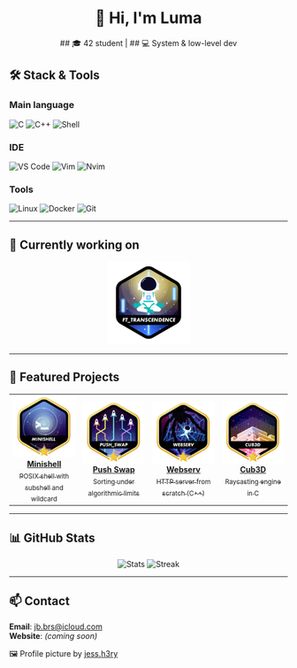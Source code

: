 <div align="center">

# 👋 Hi, I'm Luma

<p>
## 🎓 42 student | 
## 💻 System & low-level dev  
	
</p>

</div>

## 🛠️ Stack & Tools

<div>

### Main language
![C](https://img.shields.io/badge/C-00599C?style=flat-square&logo=c&logoColor=white)
![C++](https://img.shields.io/badge/C++-00599C?style=flat-square&logo=c%2B%2B&logoColor=white)
![Shell](https://img.shields.io/badge/Shell-121011?style=flat-square&logo=gnu-bash&logoColor=white)

### IDE
![VS Code](https://img.shields.io/badge/VS%20Code-007ACC?style=flat-square&logo=visual-studio-code&logoColor=white)
![Vim](https://img.shields.io/badge/Vim-019733?style=flat-square&logo=vim&logoColor=white)
![Nvim](https://img.shields.io/badge/Neovim-2357A143?style=flat-square&logo=neovim&logoColor=white)

### Tools
![Linux](https://img.shields.io/badge/Linux-FCC624?style=flat-square&logo=linux&logoColor=black)
![Docker](https://img.shields.io/badge/Docker-2496ED?style=flat-square&logo=docker&logoColor=white)
![Git](https://img.shields.io/badge/Git-F05032?style=flat-square&logo=git&logoColor=white)


</div>

---

## 🚧 Currently working on
<div align="center">
	
[![ft_transcendence](badges/ft_transcendencen.png)](https://github.com/Luma-3/ft_transcendence)

</div>

---

## 🚀 Featured Projects
<div align="center">

<table>
  <tr>
    <td align="center" width="140">
      <a href="https://github.com/Luma-3/Minishell">
        <img src="./badges/minishellm.png" width="120" alt="Minishell"/><br/>
        <div><b>Minishell</b></div>
        <div><sub>POSIX shell with subshell and wildcard</sub></div>
      </a>
    </td>
    <td align="center" width="140">
      <a href="https://github.com/Luma-3/Push-Swap">
        <img src="./badges/push_swapm.png" width="120" alt="Push Swap"/><br/>
        <div><b>Push Swap</b></div>
        <div><sub>Sorting under algorithmic limits</sub></div>
      </a>
    </td>
    <td align="center" width="140">
      <a href="https://github.com/Luma-3/WebServ">
        <img src="./badges/webservm.png" width="120" alt="Webserv"/><br/>
        <div><b>Webserv</b></div>
        <div><sub>HTTP server from scratch (C++)</sub></div>
      </a>
    </td>
    <td align="center" width="140">
      <a href="https://github.com/monsieurCanard/Cub3d">
        <img src="./badges/cub3dm.png" width="120" alt="Cub3D"/><br/>
        <div><b>Cub3D</b></div>
        <div><sub>Raycasting engine in C</sub></div>
      </a>
    </td>
  </tr>
</table>

</div>

---

## 📊 GitHub Stats
<div align="center">

![Stats](https://github-readme-stats.vercel.app/api?username=Luma-3&theme=dracula&show_icons=true&hide_border=true&count_private=true)
![Streak](https://github-readme-streak-stats.herokuapp.com/?user=Luma-3&theme=dracula&hide_border=true)

</div>

---

## 📫 Contact

**Email**: jb.brs@icloud.com  
**Website**: *(coming soon)*  

<p align="center" style="font-size: small; color: gray;">
	
🖼️ Profile picture by [jess.h3ry](https://www.instagram.com/jess.h3ry/)
</p>
